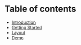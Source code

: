 # Table of contents

* [Introduction](README.md)
* [Getting Started](getting-started.md)
* [Layout](layout.md)
* [Demo](https://cet5puma.azurewebsites.net/)

